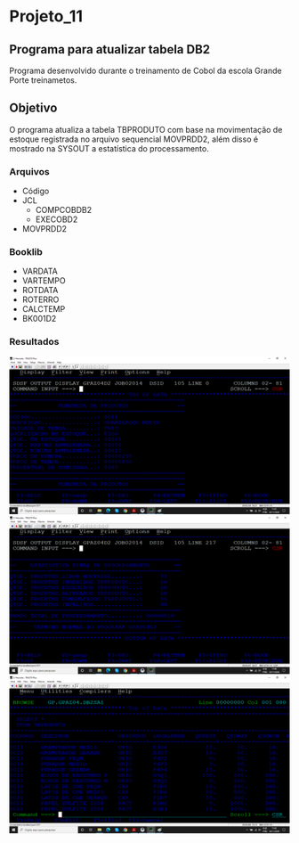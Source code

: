 # Projeto_11
## Programa para atualizar tabela DB2

Programa desenvolvido durante o treinamento de Cobol da escola Grande Porte treinametos.

## Objetivo

O programa atualiza a tabela TBPRODUTO com base na movimentação de estoque registrada no arquivo sequencial MOVPRDD2, além disso é mostrado na SYSOUT a estatística do processamento.

### Arquivos

* Código 
* JCL 
  * COMPCOBDB2
  * EXECOBD2
* MOVPRDD2

### Booklib

* VARDATA
* VARTEMPO
* ROTDATA
* ROTERRO
* CALCTEMP
* BK001D2

### Resultados

![SYSOUT](sysout_02.png)
![SYSOUT](sysout_01.png)
![TBPRODUTO](tabela.png)




